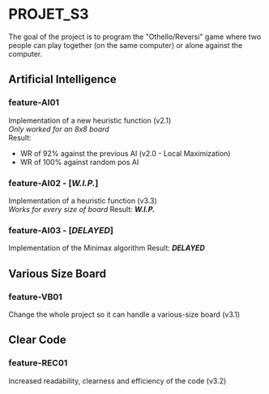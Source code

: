 # PROJET_S3

The goal of the project is to program the "Othello/Reversi" game where two people can play together (on the same computer) or alone against the computer.

## Artificial Intelligence 
### feature-AI01
Implementation of a new heuristic function (v2.1)  
*Only worked for an 8x8 board*  
Result:  
- WR of 92% against the previous AI (v2.0 - Local Maximization) 
- WR of 100% against random pos AI

### feature-AI02 - [***W.I.P.***]
Implementation of a heuristic function (v3.3)  
*Works for every size of board*
Result: ***W.I.P.***

### feature-AI03 - [***DELAYED***]
Implementation of the Minimax algorithm
Result: ***DELAYED***

## Various Size Board
### feature-VB01 
Change the whole project so it can handle a various-size board (v3.1)

## Clear Code 
### feature-REC01  
Increased readability, clearness and efficiency of the code (v3.2)
